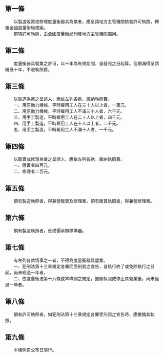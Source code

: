 第一條 
-------
　　以製造販賣或修理度量衡器具為業者，應呈請地方主管機關核發許可執照，轉報全國度量衡局備案。  
　　前項許可執照，由全國度量衡局刊發地方主管機關備用。  


第二條 
-------
　　度量衡器具營業之許可，以十年為有效期間，自發照之日起算。但期滿得呈請續展十年，不收執照費。  


第三條 
-------
　　以製造為業之呈請人，應依左列各款，繳納執照費。  
　　一、用原動力機械，平時雇用工人在三十人以上者，一萬元。  
　　二、用原動力機械，平時雇用工人不滿三十人者，六千元。  
　　三、用手工製造，平時雇用工人在二十人以上者，四千元。  
　　四、用手工製造，平時雇用工人在十人以上者，二千元。  
　　五、用手工製造，平時雇用工人不滿十人者，一千元。  


第四條 
-------
　　以販賣或修理為業之呈請人，應依左列各款，繳納執照費。  
　　一、販賣者四百元。  
　　二、修理者二百元。  


第五條 
-------
　　領有製造執照者，得兼營販賣及修理業，領有販賣執照者，得兼營修理業。  


第六條 
-------
　　領有製造執照者，應備價承領標準器。  


第七條 
-------
　　有左列各款情事之一者，不得為度量衡器具營業。  
　　一、犯刑法第十三章規定各罪而受刑罰之宣告，自執行終了或免除執行之日起，尚未經過一年者。  
　　二、依度量衡法第十八條或本條例之規定，撤銷執照或停止其營業後，尚未經過一年者。  


第八條 
-------
　　領有許可執照者，如犯刑法第十三章規定各罪受刑罰之宣告時，應撤銷其執照。  


第九條 
-------
　　本條例自公布日施行。